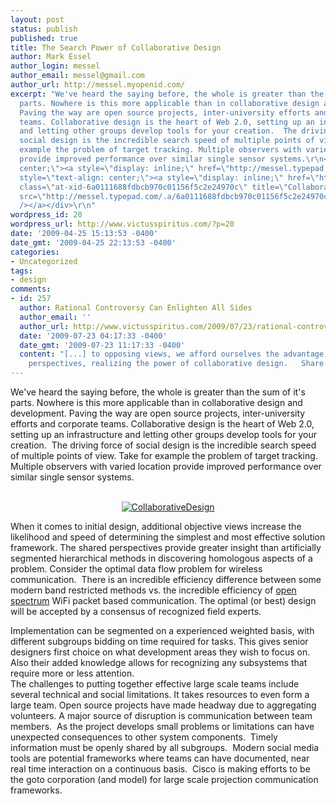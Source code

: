 ```yaml
---
layout: post
status: publish
published: true
title: The Search Power of Collaborative Design
author: Mark Essel
author_login: messel
author_email: messel@gmail.com
author_url: http://messel.myopenid.com/
excerpt: "We've heard the saying before, the whole is greater than the sum of it's
  parts. Nowhere is this more applicable than in collaborative design and development.
  Paving the way are open source projects, inter-university efforts and corporate
  teams. Collaborative design is the heart of Web 2.0, setting up an infrastructure
  and letting other groups develop tools for your creation.  The driving force of
  social design is the incredible search speed of multiple points of view. Take for
  example the problem of target tracking. Multiple observers with varied location
  provide improved performance over similar single sensor systems.\r\n<div style=\"text-align:
  center;\"><a style=\"display: inline;\" href=\"http://messel.typepad.com/.a/6a0111688fdbcb970c011570525a8f970b-pi\">\r\n</a></div>\r\n<div
  style=\"text-align: center;\"><a style=\"display: inline;\" href=\"http://www.flickr.com/photos/jurvetson/\"><img
  class=\"at-xid-6a0111688fdbcb970c01156f5c2e24970c\" title=\"CollaborativeDesign\"
  src=\"http://messel.typepad.com/.a/6a0111688fdbcb970c01156f5c2e24970c-500wi\" alt=\"CollaborativeDesign\"
  /></a></div>\r\n"
wordpress_id: 20
wordpress_url: http://www.victusspiritus.com/?p=20
date: '2009-04-25 15:13:53 -0400'
date_gmt: '2009-04-25 22:13:53 -0400'
categories:
- Uncategorized
tags:
- design
comments:
- id: 257
  author: Rational Controversy Can Enlighten All Sides
  author_email: ''
  author_url: http://www.victusspiritus.com/2009/07/23/rational-controversy-can-enlighten-all-sides/
  date: '2009-07-23 04:17:33 -0400'
  date_gmt: '2009-07-23 11:17:33 -0400'
  content: "[...] to opposing views, we afford ourselves the advantage of  additional
    perspectives, realizing the power of collaborative design.   Share and [...]"
---
```

<p>We've heard the saying before, the whole is greater than the sum of it's parts. Nowhere is this more applicable than in collaborative design and development. Paving the way are open source projects, inter-university efforts and corporate teams. Collaborative design is the heart of Web 2.0, setting up an infrastructure and letting other groups develop tools for your creation.  The driving force of social design is the incredible search speed of multiple points of view. Take for example the problem of target tracking. Multiple observers with varied location provide improved performance over similar single sensor systems.</p>
<div style="text-align: center;"><a style="display: inline;" href="http://messel.typepad.com/.a/6a0111688fdbcb970c011570525a8f970b-pi"><br />
</a></div>
<div style="text-align: center;"><a style="display: inline;" href="http://www.flickr.com/photos/jurvetson/"><img class="at-xid-6a0111688fdbcb970c01156f5c2e24970c" title="CollaborativeDesign" src="http://messel.typepad.com/.a/6a0111688fdbcb970c01156f5c2e24970c-500wi" alt="CollaborativeDesign" /></a></div>
<p><a id="more"></a><a id="more-20"></a>When it comes to initial design, additional objective views increase the likelihood and speed of determining the simplest and most effective solution framework. The shared perspectives provide greater insight than artificially segmented hierarchical methods in discovering homologous aspects of a problem. Consider the optimal data flow problem for wireless communication.  There is an incredible efficiency difference between some modern band restricted methods vs. the incredible efficiency of <a href="http://www.victusspiritus.com/2009/04/10/sick-and-tired-of-paying-extra-for-voice-and-sms-text-message-data/">open spectrum</a> WiFi packet based communication. The optimal (or best) design will be accepted by a consensus of recognized field experts.</p>
<p>Implementation can be segmented on a experienced weighted basis, with different subgroups bidding on time required for tasks. This gives senior designers first choice on what development areas they wish to focus on. Also their added knowledge allows for recognizing any subsystems that require more or less attention.<br />
The challenges to putting together effective large scale teams include several technical and social limitations. It takes resources to even form a large team. Open source projects have made headway due to aggregating volunteers. A major source of disruption is communication between team members.  As the project develops small problems or limitations can have unexpected consequences to other system components.  Timely information must be openly shared by all subgroups.  Modern social media tools are potential frameworks where teams can have documented, near real time interaction on a continuous basis.  Cisco is making efforts to be the goto corporation (and model) for large scale projection communication frameworks.</p>

